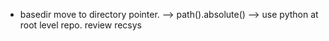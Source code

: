 - basedir move to directory pointer. --> path().absolute() --> use python at root level repo. 
review recsys
